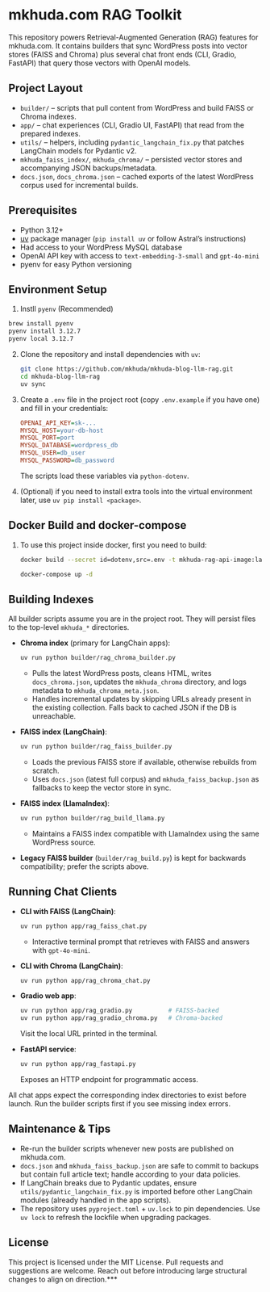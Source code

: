 # mkhuda.com RAG Toolkit

This repository powers Retrieval-Augmented Generation (RAG) features for mkhuda.com. It contains builders that sync WordPress posts into vector stores (FAISS and Chroma) plus several chat front ends (CLI, Gradio, FastAPI) that query those vectors with OpenAI models.

## Project Layout

- `builder/` – scripts that pull content from WordPress and build FAISS or Chroma indexes.
- `app/` – chat experiences (CLI, Gradio UI, FastAPI) that read from the prepared indexes.
- `utils/` – helpers, including `pydantic_langchain_fix.py` that patches LangChain models for Pydantic v2.
- `mkhuda_faiss_index/`, `mkhuda_chroma/` – persisted vector stores and accompanying JSON backups/metadata.
- `docs.json`, `docs_chroma.json` – cached exports of the latest WordPress corpus used for incremental builds.

## Prerequisites

- Python 3.12+
- [uv](https://docs.astral.sh/uv/) package manager (`pip install uv` or follow Astral’s instructions)
- Had access to your WordPress MySQL database
- OpenAI API key with access to `text-embedding-3-small` and `gpt-4o-mini`
- pyenv for easy Python versioning

## Environment Setup

1. Instll `pyenv` (Recommended)

  ```bash
  brew install pyenv
  pyenv install 3.12.7
  pyenv local 3.12.7
  ```

2. Clone the repository and install dependencies with `uv`:

   ```bash
   git clone https://github.com/mkhuda/mkhuda-blog-llm-rag.git
   cd mkhuda-blog-llm-rag
   uv sync
   ```

3. Create a `.env` file in the project root (copy `.env.example` if you have one) and fill in your credentials:

   ```ini
   OPENAI_API_KEY=sk-...
   MYSQL_HOST=your-db-host
   MYSQL_PORT=port
   MYSQL_DATABASE=wordpress_db
   MYSQL_USER=db_user
   MYSQL_PASSWORD=db_password
   ```

   The scripts load these variables via `python-dotenv`.

4. (Optional) if you need to install extra tools into the virtual environment later, use `uv pip install <package>`.

## Docker Build and docker-compose
1. To use this project inside docker, first you need to build:
   ```bash
   docker build --secret id=dotenv,src=.env -t mkhuda-rag-api-image:latest . 
   
   docker-compose up -d
   ```

## Building Indexes

All builder scripts assume you are in the project root. They will persist files to the top-level `mkhuda_*` directories.

- **Chroma index** (primary for LangChain apps):

  ```bash
  uv run python builder/rag_chroma_builder.py
  ```

  - Pulls the latest WordPress posts, cleans HTML, writes `docs_chroma.json`, updates the `mkhuda_chroma` directory, and logs metadata to `mkhuda_chroma_meta.json`.
  - Handles incremental updates by skipping URLs already present in the existing collection. Falls back to cached JSON if the DB is unreachable.

- **FAISS index (LangChain)**:

  ```bash
  uv run python builder/rag_faiss_builder.py
  ```

  - Loads the previous FAISS store if available, otherwise rebuilds from scratch.
  - Uses `docs.json` (latest full corpus) and `mkhuda_faiss_backup.json` as fallbacks to keep the vector store in sync.

- **FAISS index (LlamaIndex)**:

  ```bash
  uv run python builder/rag_build_llama.py
  ```

  - Maintains a FAISS index compatible with LlamaIndex using the same WordPress source.

- **Legacy FAISS builder** (`builder/rag_build.py`) is kept for backwards compatibility; prefer the scripts above.

## Running Chat Clients

- **CLI with FAISS (LangChain)**:

  ```bash
  uv run python app/rag_faiss_chat.py
  ```

  - Interactive terminal prompt that retrieves with FAISS and answers with `gpt-4o-mini`.

- **CLI with Chroma (LangChain)**:

  ```bash
  uv run python app/rag_chroma_chat.py
  ```

- **Gradio web app**:

  ```bash
  uv run python app/rag_gradio.py          # FAISS-backed
  uv run python app/rag_gradio_chroma.py   # Chroma-backed
  ```

  Visit the local URL printed in the terminal.

- **FastAPI service**:

  ```bash
  uv run python app/rag_fastapi.py
  ```

  Exposes an HTTP endpoint for programmatic access.

All chat apps expect the corresponding index directories to exist before launch. Run the builder scripts first if you see missing index errors.

## Maintenance & Tips

- Re-run the builder scripts whenever new posts are published on mkhuda.com.
- `docs.json` and `mkhuda_faiss_backup.json` are safe to commit to backups but contain full article text; handle according to your data policies.
- If LangChain breaks due to Pydantic updates, ensure `utils/pydantic_langchain_fix.py` is imported before other LangChain modules (already handled in the app scripts).
- The repository uses `pyproject.toml` + `uv.lock` to pin dependencies. Use `uv lock` to refresh the lockfile when upgrading packages.

## License

This project is licensed under the MIT License. Pull requests and suggestions are welcome. Reach out before introducing large structural changes to align on direction.***
